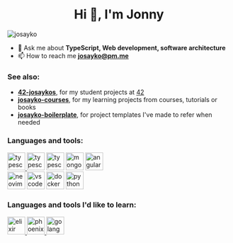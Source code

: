 <h1 align="center">Hi 👋, I'm Jonny</h1>

<p align="left">
  <img
    src="https://komarev.com/ghpvc/?username=josayko&label=Profile%20views&color=0e75b6&style=flat"
    alt="josayko"
  />
</p>

- 💬 Ask me about **TypeScript, Web development, software architecture**
- 📫 How to reach me **josayko@pm.me**

<h3 align="left">See also:</h3>

- **[42-josaykos](https://github.com/42-josaykos)**, for my student projects at [42](https://42.fr/en/homepage/)
- **[josayko-courses](https://github.com/josayko-courses)**, for my learning projects from courses, tutorials or books
- **[josayko-boilerplate](https://github.com/josayko-boilerplate)**, for project templates I've made to refer when needed

<h3 align="left">Languages and tools:</h3>
<p align="left">
  <div>
    <a href="https://www.typescriptlang.org/">
      <img
        src="https://cdn.jsdelivr.net/gh/devicons/devicon@latest/icons/typescript/typescript-original.svg"
        alt="typescript"
        width="40"
        height="40"
      />
    </a>
    <img
      src="https://cdn.jsdelivr.net/gh/devicons/devicon@latest/icons/javascript/javascript-original.svg"
      alt="typescript"
      width="40"
      height="40"
    />
    <img
      src="https://cdn.jsdelivr.net/gh/devicons/devicon@latest/icons/nodejs/nodejs-original-wordmark.svg"
      alt="typescript"
      width="40"
      height="40"
    />
    <img
      src="https://cdn.jsdelivr.net/gh/devicons/devicon@latest/icons/mongodb/mongodb-original-wordmark.svg"
      alt="mongodb"
      width="40"
      height="40"
    />
    <img
      src="https://cdn.jsdelivr.net/gh/devicons/devicon@latest/icons/angular/angular-original.svg"
      alt="angular"
      width="40"
      height="40"
    />
  </div>
  <div>
    <img
      src="https://cdn.jsdelivr.net/gh/devicons/devicon@latest/icons/neovim/neovim-original.svg"
      alt="neovim"
      width="40"
      height="40"
    />
    <img
      src="https://cdn.jsdelivr.net/gh/devicons/devicon@latest/icons/vscode/vscode-original.svg"
      alt="vscode"
      width="40"
      height="40"
    />
     <img
      src="https://cdn.jsdelivr.net/gh/devicons/devicon@latest/icons/docker/docker-plain-wordmark.svg"
      alt="docker"
      width="40"
      height="40"
    />
    <img
      src="https://cdn.jsdelivr.net/gh/devicons/devicon@latest/icons/python/python-original-wordmark.svg"
      alt="python"
      width="40"
      height="40"
    />
  </div>
</p>
<h3 align="left">Languages and tools I'd like to learn:</h3>
<div>
  <a href="https://elixir-lang.org/">
   <img
      src="https://cdn.jsdelivr.net/gh/devicons/devicon@latest/icons/elixir/elixir-original.svg"
      alt="elixir"
      width="40"
      height="40"
    />
  </a>
  <a href="https://www.phoenixframework.org"/>
    <img
      src="https://cdn.jsdelivr.net/gh/devicons/devicon@latest/icons/phoenix/phoenix-original.svg"
      alt="phoenix"
      width="40"
      height="40"
    />
  </a>
  <a href="https://go.dev/">
    <img
      src="https://cdn.jsdelivr.net/gh/devicons/devicon@latest/icons/go/go-original-wordmark.svg"
      alt="golang"
      width="40"
      height="40"
    />
  </a>
</div>
